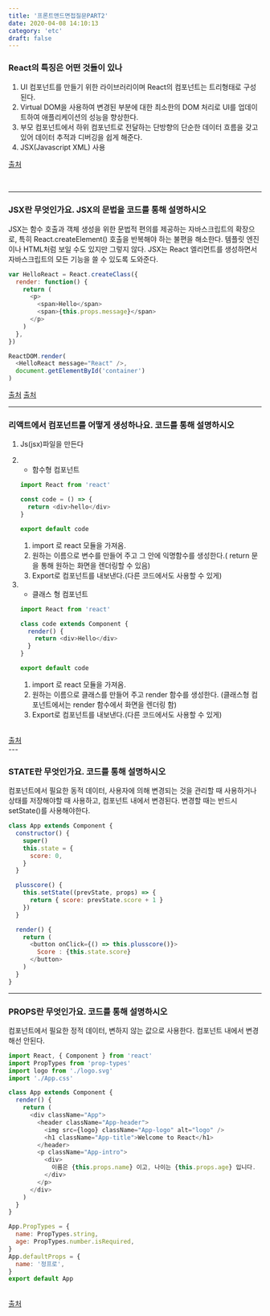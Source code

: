 ```yaml
---
title: '프론트앤드면접질문PART2'
date: 2020-04-08 14:10:13
category: 'etc'
draft: false
---
```


### React의 특징은 어떤 것들이 있나

1. UI 컴포넌트를 만들기 위한 라이브러리이며 React의 컴포넌트는 트리형태로 구성된다.
2. Virtual DOM을 사용하여 변경된 부분에 대한 최소한의 DOM 처리로 UI를 업데이트하여 애플리케이션의 성능을 향상한다.
3. 부모 컴포넌트에서 하위 컴포넌트로 전달하는 단방향의 단순한 데이터 흐름을 갖고 있어 데이터 추적과 디버깅을 쉽게 해준다.
4. JSX(Javascript XML) 사용

<a class="source_link" href="https://meetup.toast.com/posts/100" target="_blank">출처</a>

<br>

---

### JSX란 무엇인가요. JSX의 문법을 코드를 통해 설명하시오

JSX는 함수 호출과 객체 생성을 위한 문법적 편의를 제공하는 자바스크립트의 확장으로, 특히 React.createElement() 호출을 반복해야 하는 불편을 해소한다. 템플릿 엔진이나 HTML처럼 보일 수도 있지만 그렇지 않다. JSX는 React 엘리먼트를 생성하면서 자바스크립트의 모든 기능을 쓸 수 있도록 도와준다.

```javascript
var HelloReact = React.createClass({
  render: function() {
    return (
      <p>
        <span>Hello</span>
        <span>{this.props.message}</span>
      </p>
    )
  },
})

ReactDOM.render(
  <HelloReact message="React" />,
  document.getElementById('container')
)
```

<a class="source_link" href="https://thebook.io/006961/part01/ch03/01/" target="_blank">출처</a>
<a class="source_link" href="https://meetup.toast.com/posts/100" target="_blank">출처</a>
<br>

---

### 리액트에서 컴포넌트를 어떻게 생성하나요. 코드를 통해 설명하시오

1. Js(jsx)파일을 만든다
2. - 함수형 컴포넌트

   ```javascript
   import React from 'react'

   const code = () => {
     return <div>hello</div>
   }

   export default code
   ```

   1. import 로 react 모듈을 가져옴.
   2. 원하는 이름으로 변수를 만들어 주고 그 안에 익명함수를 생성한다.( return 문을 통해 원하는 화면을 렌더링할 수 있음)
   3. Export로 컴포넌트를 내보낸다.(다른 코드에서도 사용할 수 있게)

3. - 클래스 형 컴포넌트

   ```javascript
   import React from 'react'

   class code extends Component {
     render() {
       return <div>Hello</div>
     }
   }

   export default code
   ```

   1. import 로 react 모듈을 가져옴.
   2. 원하는 이름으로 클래스를 만들어 주고 render 함수를 생성한다. (클래스형 컴포넌트에서는 render 함수에서 화면을 렌더링 함)
   3. Export로 컴포넌트를 내보낸다.(다른 코드에서도 사용할 수 있게)

<br>
<a class="source_link" href="https://ko.reactjs.org/docs/introducing-jsx.html" target="_blank">출처</a>   
<br>
---

### STATE란 무엇인가요. 코드를 통해 설명하시오

컴포넌트에서 필요한 동적 데이터, 사용자에 의해 변경되는 것을 관리할 때 사용하거나 상태를 저장해야할 때 사용하고, 컴포넌트 내에서 변경된다. 변경할 때는 반드시 setState()를 사용해야한다.

```javascript
class App extends Component {
  constructor() {
    super()
    this.state = {
      score: 0,
    }
  }

  plusscore() {
    this.setState((prevState, props) => {
      return { score: prevState.score + 1 }
    })
  }

  render() {
    return (
      <button onClick={() => this.plusscore()}>
        Score : {this.state.score}
      </button>
    )
  }
}
```

---

### PROPS란 무엇인가요. 코드를 통해 설명하시오

컴포넌트에서 필요한 정적 데이터, 변하지 않는 값으로 사용한다. 컴포넌트 내에서 변경해선 안된다.

```javascript
import React, { Component } from 'react'
import PropTypes from 'prop-types'
import logo from './logo.svg'
import './App.css'

class App extends Component {
  render() {
    return (
      <div className="App">
        <header className="App-header">
          <img src={logo} className="App-logo" alt="logo" />
          <h1 className="App-title">Welcome to React</h1>
        </header>
        <p className="App-intro">
          <div>
            이름은 {this.props.name} 이고, 나이는 {this.props.age} 입니다.
          </div>
        </p>
      </div>
    )
  }
}

App.PropTypes = {
  name: PropTypes.string,
  age: PropTypes.number.isRequired,
}
App.defaultProps = {
  name: '정프로',
}
export default App
```

<br>
<a class="source_link" href="https://jeong-pro.tistory.com/77" target="_blank">출처</a>   
<br>
